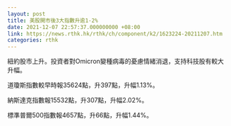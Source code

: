 ```yaml
---
layout: post
title: 美股開市後3大指數升逾1-2%
date: 2021-12-07 22:57:37.000000000 +08:00
link: https://news.rthk.hk/rthk/ch/component/k2/1623224-20211207.htm
categories: rthk
---
```


紐約股市上升。投資者對Omicron變種病毒的憂慮情緒消退，支持科技股有較大升幅。

道瓊斯指數較早時報35624點，升397點，升幅1.13%。

納斯達克指數報15532點，升307點，升幅2.02%。

標準普爾500指數報4657點，升66點，升幅1.44%。
